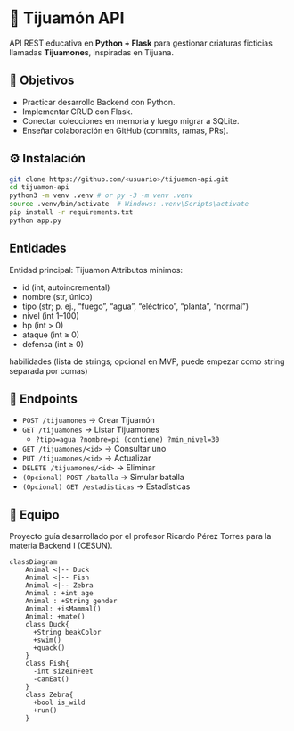 # 🐲 Tijuamón API

API REST educativa en **Python + Flask** para gestionar criaturas ficticias llamadas **Tijuamones**, inspiradas en Tijuana.

## 🚀 Objetivos
- Practicar desarrollo Backend con Python.
- Implementar CRUD con Flask.
- Conectar colecciones en memoria y luego migrar a SQLite.
- Enseñar colaboración en GitHub (commits, ramas, PRs).

## ⚙️ Instalación
```bash
git clone https://github.com/<usuario>/tijuamon-api.git
cd tijuamon-api
python3 -m venv .venv # or py -3 -m venv .venv
source .venv/bin/activate  # Windows: .venv\Scripts\activate
pip install -r requirements.txt
python app.py
```

## Entidades
Entidad principal: Tijuamon
Attributos minimos:
- id (int, autoincremental)
- nombre (str, único)
- tipo (str; p. ej., “fuego”, “agua”, “eléctrico”, “planta”, “normal”)
- nivel (int 1–100)
- hp (int > 0)
- ataque (int ≥ 0)
- defensa (int ≥ 0)


habilidades (lista de strings; opcional en MVP, puede empezar como string separada por comas)
## 📡 Endpoints
- ``POST /tijuamones`` → Crear Tijuamón
- ``GET /tijuamones`` → Listar Tijuamones
    - ``?tipo=agua ?nombre=pi (contiene) ?min_nivel=30``
- ``GET /tijuamones/<id>`` → Consultar uno
- ``PUT /tijuamones/<id>`` → Actualizar
- ``DELETE /tijuamones/<id>`` → Eliminar
- ``(Opcional) POST /batalla`` → Simular batalla
- ``(Opcional) GET /estadisticas`` → Estadísticas

## 👥 Equipo
Proyecto guía desarrollado por el profesor Ricardo Pérez Torres para la materia Backend I (CESUN).

```mermaid
classDiagram
    Animal <|-- Duck
    Animal <|-- Fish
    Animal <|-- Zebra
    Animal : +int age
    Animal : +String gender
    Animal: +isMammal()
    Animal: +mate()
    class Duck{
      +String beakColor
      +swim()
      +quack()
    }
    class Fish{
      -int sizeInFeet
      -canEat()
    }
    class Zebra{
      +bool is_wild
      +run()
    }
```
